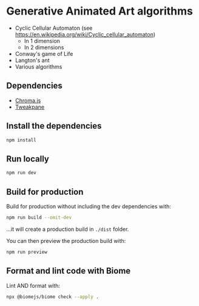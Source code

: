 # Generative Animated Art algorithms

- Cyclic Cellular Automaton (see https://en.wikipedia.org/wiki/Cyclic_cellular_automaton)
  - In 1 dimension
  - In 2 dimensions
- Conway's game of Life
- Langton's ant
- Various algorithms

## Dependencies

- [Chroma.js](https://github.com/gka/chroma.js/)
- [Tweakpane](https://github.com/cocopon/tweakpane)

## Install the dependencies

```bash
npm install
```

## Run locally

```bash
npm run dev
```

## Build for production

Build for production without including the dev dependencies with:
```bash
npm run build --omit-dev
```
...it will create a production build in `./dist` folder.

You can then preview the production build with:
```bash
npm run preview
```

## Format and lint code with Biome

Lint AND format with:
```bash
npx @biomejs/biome check --apply .
```
